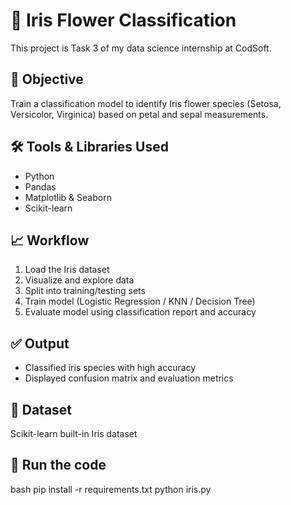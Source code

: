 # 🌸 Iris Flower Classification
This project is Task 3 of my data science internship at CodSoft.
## 📌 Objective
Train a classification model to identify Iris flower species (Setosa, Versicolor, Virginica) based on petal and sepal measurements.
## 🛠 Tools & Libraries Used
- Python
- Pandas
- Matplotlib & Seaborn
- Scikit-learn
## 📈 Workflow
1. Load the Iris dataset
2. Visualize and explore data
3. Split into training/testing sets
4. Train model (Logistic Regression / KNN / Decision Tree)
5. Evaluate model using classification report and accuracy
## ✅ Output
- Classified iris species with high accuracy
- Displayed confusion matrix and evaluation metrics
## 📂 Dataset
Scikit-learn built-in Iris dataset
## 🧪 Run the code
bash
pip install -r requirements.txt
python iris.py
